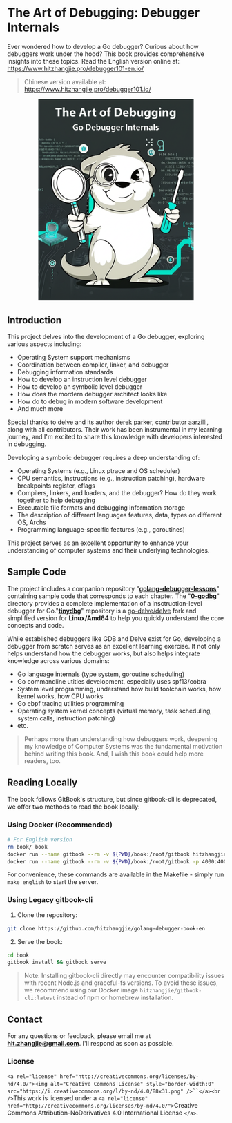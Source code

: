 # The Art of Debugging: Debugger Internals

Ever wondered how to develop a Go debugger? Curious about how debuggers work under the hood? This book provides comprehensive insights into these topics. Read the English version online at: https://www.hitzhangjie.pro/debugger101-en.io/

> Chinese version available at: https://www.hitzhangjie.pro/debugger101.io/


<p align="center">
<img alt="" src="./book/bookcover.jpeg" width="360px" />
</p>

## Introduction

This project delves into the development of a Go debugger, exploring various aspects including:

- Operating System support mechanisms
- Coordination between compiler, linker, and debugger
- Debugging information standards
- How to develop an instruction level debugger
- How to develop an symbolic level debugger
- How does the mordern debugger architect looks like
- How do to debug in modern software development
- And much more

Special thanks to [delve](https://github.com/go-delve/delve) and its author [derek parker](https://twitter.com/derkthedaring?lang=en), contributor [aarzilli](https://github.com/aarzilli), along with all contributors. Their work has been instrumental in my learning journey, and I'm excited to share this knowledge with developers interested in debugging.

Developing a symbolic debugger requires a deep understanding of:

- Operating Systems (e.g., Linux ptrace and OS scheduler)
- CPU semantics, instructions (e.g., instruction patching), hardware breakpoints register, eflags
- Compilers, linkers, and loaders, and the debugger? How do they work together to help debugging
- Executable file formats and debugging information storage
- The description of different languages features, data, types on different OS, Archs
- Programming language-specific features (e.g., goroutines)

This project serves as an excellent opportunity to enhance your understanding of computer systems and their underlying technologies.

## Sample Code

The project includes a companion repository "**[golang-debugger-lessons](https://github.com/hitzhangjie/golang-debugger-lessons)**" containing sample code that corresponds to each chapter. The "[**0-godbg**](https://github.com/hitzhangjie/godbg)" directory provides a complete implementation of a insctruction-level debugger for Go."[**tinydbg**](https://github.com/hitzhangjie/tinydbg/tree/tinydbg_minimal)" repository is a [go-delve/delve](https://github.com/go-delve/delve) fork and simplified version for **Linux/Amd64** to help you quickly understand the core concepts and code.

While established debuggers like GDB and Delve exist for Go, developing a debugger from scratch serves as an excellent learning exercise. It not only helps understand how the debugger works, but also helps integrate knowledge across various domains:

- Go language internals (type system, goroutine scheduling)
- Go commandline utities development, especially uses spf13/cobra
- System level programming, understand how build toolchain works, how kernel works, how CPU works
- Go ebpf tracing utilities programming
- Operating system kernel concepts (virtual memory, task scheduling, system calls, instruction patching)
- etc.

> Perhaps more than understanding how debuggers work, deepening my knowledge of Computer Systems was the fundamental motivation behind writing this book. And, I wish this book could help more readers, too.

## Reading Locally

The book follows GitBook's structure, but since gitbook-cli is deprecated, we offer two methods to read the book locally:

### Using Docker (Recommended)

```bash
# For English version
rm book/_book
docker run --name gitbook --rm -v ${PWD}/book:/root/gitbook hitzhangjie/gitbook-cli:latest gitbook install .
docker run --name gitbook --rm -v ${PWD}/book:/root/gitbook -p 4000:4000 -p 35729:35729 hitzhangjie/gitbook-cli:latest gitbook serve .
```

For convenience, these commands are available in the Makefile - simply run `make english` to start the server.

### Using Legacy gitbook-cli

1. Clone the repository:

```bash
git clone https://github.com/hitzhangjie/golang-debugger-book-en
```

2. Serve the book:

```bash
cd book
gitbook install && gitbook serve
```

> Note: Installing gitbook-cli directly may encounter compatibility issues with recent Node.js and graceful-fs versions. To avoid these issues, we recommend using our Docker image `hitzhangjie/gitbook-cli:latest` instead of npm or homebrew installation.

## Contact

For any questions or feedback, please email me at **hit.zhangjie@gmail.com**. I'll respond as soon as possible.

### License

`<a rel="license" href="http://creativecommons.org/licenses/by-nd/4.0/"><img alt="Creative Commons License" style="border-width:0" src="https://i.creativecommons.org/l/by-nd/4.0/88x31.png" />``</a><br />`This work is licensed under a `<a rel="license" href="http://creativecommons.org/licenses/by-nd/4.0/">`Creative Commons Attribution-NoDerivatives 4.0 International License `</a>`.
